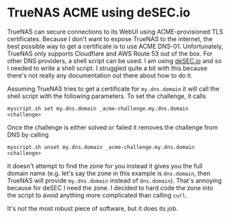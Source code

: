 # TrueNAS ACME using deSEC.io

<!--#meta
    published="2024-07-05"
    summary="""
        TrueNAS only supports two DNS providers out of the box and needs a shell script when you
        want to use a different provider. Unfortunately, there's not a lot of documentation about
        how to write such a shell script.
        """
-->

TrueNAS can secure connections to its WebUI using ACME-provisioned TLS certificates. Because I don't
want to expose TrueNAS to the internet, the best possible way to get a certificate is to use ACME
DNS-01. Unfortunately, TrueNAS only supports Cloudflare and AWS Route 53 out of the box. For other
DNS providers, a shell script can be used. I am using [deSEC.io](http://desec.io) and so I needed to
write a shell script. I struggled quite a bit with this because there's not really any documentation
out there about how to do it.

Assuming TrueNAS tries to get a certificate for `my.dns.domain` it will call the shell script with
the following parameters. To set the challenge, it calls

```shell
myscript.sh set my.dns.domain _acme-challenge.my.dns.domain <challenge>
```

Once the challenge is either solved or failed it removes the challenge from DNS by calling

```shell
myscript.sh unset my.dns.domain _acme-challenge.my.dns.domain <challenge>
```

It doesn't attempt to find the zone for you instead it gives you the full domain name (e.g. let's
say the zone in this example is `dns.domain`, then TrueNAS will provide `my.dns.domain` instead of
`dns.domain`). That's annoying because for deSEC I need the zone. I decided to hard code the zone
into the script to avoid anything more complicated than calling `curl`.

<!--#include-snippet file="truenas_acme.sh" -->

It's not the most robust piece of software, but it does its job.